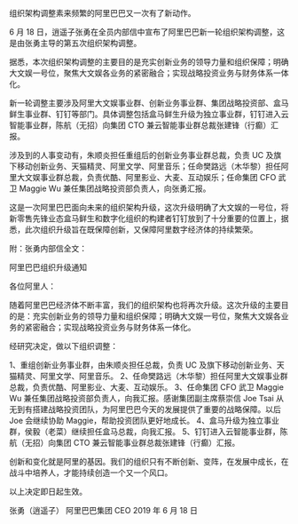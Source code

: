 组织架构调整素来频繁的阿里巴巴又一次有了新动作。

6 月 18 日，逍遥子张勇在全员内部信中宣布了阿里巴巴新一轮组织架构调整，这是由张勇主导的第五次组织架构调整。

据悉，本次组织架构调整的主要目的是充实创新业务的领导力量和组织保障；明确大文娱一号位，聚焦大文娱各业务的紧密融合；实现战略投资业务与财务体系一体化。

新一轮调整主要涉及阿里大文娱事业群、创新业务事业群、集团战略投资部、盒马鲜生事业群、钉钉等部门。具体调整包括盒马鲜生升级为独立事业群，钉钉进入云智能事业群，陈航（无招）向集团 CTO 兼云智能事业群总裁张建锋（行癫）汇报。

涉及到的人事变动有，朱顺炎担任重组后的创新业务事业群总裁，负责 UC 及旗下移动创新业务、天猫精灵、阿里文学、阿里音乐；任命樊路远（木华黎）担任阿里大文娱事业群总裁，负责优酷、阿里影业、大麦、互动娱乐；任命集团 CFO 武卫 Maggie Wu 兼任集团战略投资部负责人，向张勇汇报。

这是一次阿里巴巴面向未来的组织架构升级，这次升级明确了大文娱的一号位，将新零售先锋业态盒马鲜生和数字化组织的构建者钉钉放到了十分重要的位置上，据悉，此次组织升级旨在既保障创新，又保障阿里数字经济体的持续繁荣。

附：张勇内部信全文：

阿里巴巴组织升级通知

各位阿里人：

随着阿里巴巴经济体不断丰富，我们的组织架构也将再次升级。这次升级的主要目的是：充实创新业务的领导力量和组织保障；明确大文娱一号位，聚焦大文娱各业务的紧密融合；实现战略投资业务与财务体系一体化。

经研究决定，做以下组织调整：

1、重组创新业务事业群，由朱顺炎担任总裁，负责 UC 及旗下移动创新业务、天猫精灵、阿里文学、阿里音乐。
2、任命樊路远（木华黎）担任阿里大文娱事业群总裁，负责优酷、阿里影业、大麦、互动娱乐。
3、任命集团 CFO 武卫 Maggie Wu 兼任集团战略投资部负责人，向我汇报。感谢集团副主席蔡崇信 Joe Tsai 从无到有搭建战略投资团队，为阿里巴巴今天的发展提供了重要的战略保障。以后 Joe 会继续协助 Maggie，帮助投资团队更好地成长。
4、盒马升级为独立事业群，侯毅（老菜）继续担任盒马总裁，向我汇报。
5、钉钉进入云智能事业群，陈航（无招）向集团 CTO 兼云智能事业群总裁张建锋（行癫）汇报。

创新和变化就是阿里的基因。我们的组织只有不断创新、变阵，在发展中成长，在战斗中培养人，才能持续创造一个又一个风口。

以上决定即日起生效。

张勇（逍遥子）
阿里巴巴集团 CEO
2019 年 6 月 18 日